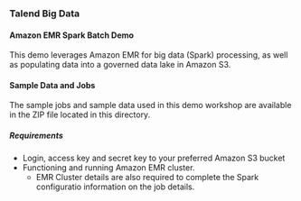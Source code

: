 ### Talend Big Data

#### Amazon EMR Spark Batch Demo

This demo leverages Amazon EMR for big data (Spark) processing, as well as populating data 
into a governed data lake in Amazon S3.

#### Sample Data and Jobs

The sample jobs and sample data used in this demo workshop are available in the ZIP file located in this directory.

##### Requirements

- Login, access key and secret key to your preferred Amazon S3 bucket
- Functioning and running Amazon EMR cluster.
   - EMR Cluster details are also required to complete the Spark configuratio information on the job details.

